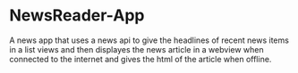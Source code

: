 # NewsReader-App

A news app that uses a news api to give the headlines of recent news items in a list views and then displayes the news article in a webview when connected to the internet and gives the html of the article when offline.
